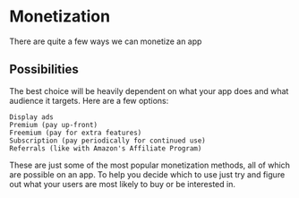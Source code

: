 # Monetization
There are quite a few ways we can monetize an app

## Possibilities

The best choice will be heavily dependent on what your app does and what audience it targets. Here are a few options:

    Display ads
    Premium (pay up-front)
    Freemium (pay for extra features)
    Subscription (pay periodically for continued use)
    Referrals (like with Amazon's Affiliate Program) 

These are just some of the most popular monetization methods, all of which are possible on an app. To help you decide which to use just try and figure out what your users are most likely to buy or be interested in.
